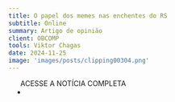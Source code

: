 ```yaml
---
title: O papel dos memes nas enchentes do RS
subtitle: Online
summary: Artigo de opinião
client: OBCOMP
tools: Viktor Chagas
date: 2024-11-25
image: 'images/posts/clipping00304.png'
---
```


<div class="post__share"><ul class="share__list list-reset">ACESSE A NOTÍCIA COMPLETA<li class="share__item" style="margin-left: 10px"><a class="share__link share__facebook" style="background: #fa5657" href="https://www.ufrgs.br/obcomp/br/viktor-chagas-o-papel-dos-memes-nas-enchentes-do-rs" title="Link" rel="nofolow"><i class="fa-solid fa-link"></i></a></li></ul></div>
<!-- <div class="gallery-box"><div class="gallery"><img src="/clipping/images/example-1.jpg" loading="lazy" alt="Project"><img src="/clipping/images/example-2.jpg" loading="lazy" alt="Project"></div><em>Gallery / <a href="https://www.freepik.com/" target="_blank">Freepic</a></em></div> -->
